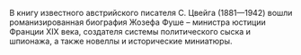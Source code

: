 <!--2017-01-28 10:44:43-->
В книгу известного австрийского писателя С. Цвейга (1881—1942) вошли романизированная биография Жозефа Фуше – министра юстиции Франции XIX века, создателя системы политического сыска и шпионажа, а также новеллы и исторические миниатюры.